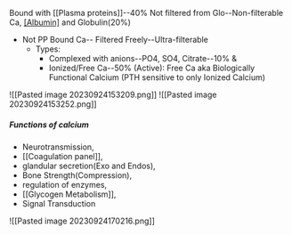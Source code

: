 
Bound with [[Plasma proteins]]--40% Not filtered from Glo--Non-filterable Ca, [[Albumin]](80%) and Globulin(20%)

- Not PP Bound Ca-- Filtered Freely--Ultra-filterable  
	- Types:
		- Complexed with anions--PO4, SO4, Citrate--10% &
		- Ionized/Free Ca--50% (Active): Free Ca aka Biologically Functional Calcium (PTH sensitive to only Ionized Calcium)

![[Pasted image 20230924153209.png]]
![[Pasted image 20230924153252.png]]

##### Functions of calcium
- Neurotransmission, 
- [[Coagulation panel]], 
- glandular secretion(Exo and Endos), 
- Bone Strength(Compression), 
- regulation of enzymes, 
- [[Glycogen Metabolism]], 
- Signal Transduction

![[Pasted image 20230924170216.png]]
